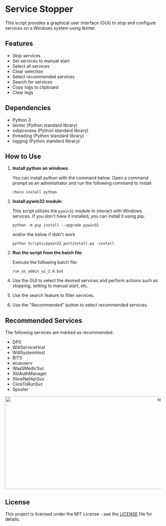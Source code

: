 # Service Stopper

This script provides a graphical user interface (GUI) to stop and configure services on a Windows system using tkinter.

## Features
- Stop services
- Set services to manual start
- Select all services
- Clear selection
- Select recommended services
- Search for services
- Copy logs to clipboard
- Clear logs

## Dependencies
- Python 3
- tkinter (Python standard library)
- subprocess (Python standard library)
- threading (Python standard library)
- logging (Python standard library)

## How to Use

1. **Install python on windows**:

    You can install python with the command below. Open a command prompt as an administrator and run the following command to install

    ```batch
    choco install python
    ```

2. **Install pywin32 module**:

    This script utilizes the `pywin32` module to interact with Windows services. If you don't have it installed, you can install it using pip:

    ```batch
    python -m pip install --upgrade pywin32
    ```
   and/or the below if didn't work

    ```batch
    python Scripts/pywin32_postinstall.py -install
    ```

3. **Run the script from the batch file**:

    Execute the following batch file:

    ```batch
    run_as_admin_ui_2.0.bat
    ```
4. Use the GUI to select the desired services and perform actions such as stopping, setting to manual start, etc.
5. Use the search feature to filter services.
6. Use the "Recommended" button to select recommended services.

## Recommended Services
The following services are marked as recommended:
- DPS
- WdiServiceHost
- WdiSystemHost
- BITS
- wuauserv
- WaaSMedicSvc
- XblAuthManager
- XboxNetApiSvc
- ClickToRunSvc
- Spooler

<p align="Center">
<a href="#">
<img src="https://cdn.discordapp.com/attachments/516495873807482890/1241188486875320470/image.png?ex=66494a5b&is=6647f8db&hm=b174440cd33d0e60875a32865f78e50f1784f0e74ef722b2099e5790bc221665&" width="1000" height="300" alt="logo"/>
</a>
</p>

## License
This project is licensed under the MIT License - see the [LICENSE](LICENSE) file for details.
